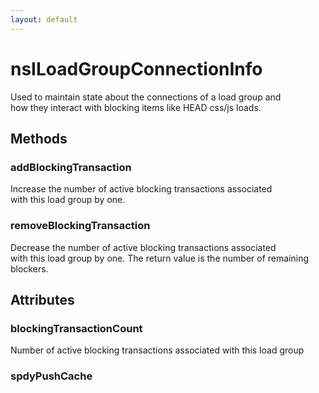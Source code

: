 ```yaml
---
layout: default
---
```


# nsILoadGroupConnectionInfo #
  
Used to maintain state about the connections of a load group and  
how they interact with blocking items like HEAD css/js loads.  
  

## Methods ##

### addBlockingTransaction ###
  
Increase the number of active blocking transactions associated  
with this load group by one.  
  

### removeBlockingTransaction ###
  
Decrease the number of active blocking transactions associated  
with this load group by one. The return value is the number of remaining  
blockers.  
  

## Attributes ##

### blockingTransactionCount ###
  
Number of active blocking transactions associated with this load group  
  

### spdyPushCache ###
